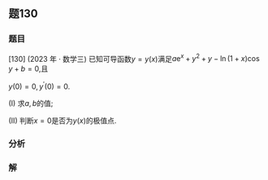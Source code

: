 ## 题130
### 题目
[130] (2023 年 · 数学三) 已知可导函数$y = y( x)$满足$a{\mathrm{e}}^{x} + {y}^{2} + y - \ln ( {1 + x}) \cos y + b = 0$,且

$y( 0)  = 0,{y}^{\prime }( 0)  = 0.$

(I) 求$a, b$的值;

(II) 判断$x = 0$是否为$y( x)$的极值点.
### 分析

### 解